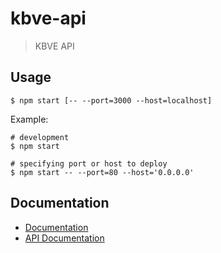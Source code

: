 # kbve-api
> KBVE API

## Usage
```shell
$ npm start [-- --port=3000 --host=localhost]
```

Example:
```
# development
$ npm start

# specifying port or host to deploy
$ npm start -- --port=80 --host='0.0.0.0'
```

## Documentation
- [Documentation](docs/README.md)
- [API Documentation](docs/api.md)
